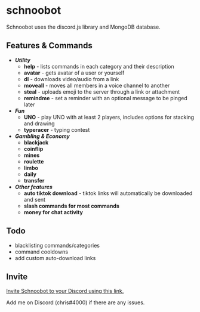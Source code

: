 # schnoobot

Schnoobot uses the discord.js library and MongoDB database.

## Features & Commands

- **_Utility_**
  - **help** - lists commands in each category and their description
  - **avatar** - gets avatar of a user or yourself
  - **dl** - downloads video/audio from a link
  - **moveall** - moves all members in a voice channel to another
  - **steal** - uploads emoji to the server through a link or attachment
  - **remindme** - set a reminder with an optional message to be pinged later
- **_Fun_**
  - **UNO** - play UNO with at least 2 players, includes options for stacking and drawing
  - **typeracer** - typing contest
- **_Gambling & Economy_**
  - **blackjack**
  - **coinflip**
  - **mines**
  - **roulette**
  - **limbo**
  - **daily**
  - **transfer**
- **_Other features_**
  - **auto tiktok download** - tiktok links will automatically be downloaded and sent
  - **slash commands for most commands**
  - **money for chat activity**

## Todo

- blacklisting commands/categories
- command cooldowns
- add custom auto-download links

## Invite

[Invite Schnoobot to your Discord using this link.](https://discord.com/api/oauth2/authorize?client_id=744858122673455177&permissions=3811953728&scope=applications.commands%20bot)

Add me on Discord (chris#4000) if there are any issues.
